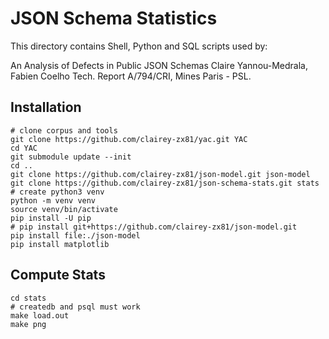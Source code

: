 # JSON Schema Statistics

This directory contains Shell, Python and SQL scripts used by:

An Analysis of Defects in Public JSON Schemas
Claire Yannou-Medrala, Fabien Coelho
Tech. Report A/794/CRI, Mines Paris - PSL.

## Installation

```shell
# clone corpus and tools
git clone https://github.com/clairey-zx81/yac.git YAC
cd YAC
git submodule update --init
cd ..
git clone https://github.com/clairey-zx81/json-model.git json-model
git clone https://github.com/clairey-zx81/json-schema-stats.git stats
# create python3 venv
python -m venv venv
source venv/bin/activate
pip install -U pip
# pip install git+https://github.com/clairey-zx81/json-model.git
pip install file:./json-model
pip install matplotlib
```

## Compute Stats

```shell
cd stats
# createdb and psql must work
make load.out
make png
```
